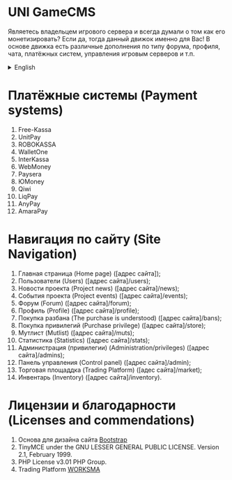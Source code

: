 # UNI GameCMS
Являетесь владельцем игрового сервера и всегда думали о том как его монетизировать? Если да, тогда данный движок именно для Вас! В основе движка есть различные дополнения по типу форума, профиля, чата, платёжных систем, управления игровым серверов и т.п.

<details>
  <summary>English</summary>
  Are you the owner of a game server and have always thought about how to monetize it? If so, then this engine is just for you! At the heart of the engine there are various additions to the type of forum, profile, chat, payment systems, game server management, etc.
</details>

# Платёжные системы (Payment systems)
1. Free-Kassa
2. UnitPay
3. ROBOKASSA
4. WalletOne
5. InterKassa
6. WebMoney
7. Paysera
8. ЮMoney
9. Qiwi
10. LiqPay
11. AnyPay
12. AmaraPay

# Навигация по сайту (Site Navigation)
1. Главная страница (Home page) ([адрес сайта]);
2. Пользователи (Users) ([адрес сайта]/users);
3. Новости проекта (Project news) ([адрес сайта]/news);
4. События проекта (Project events) ([адрес сайта]/events);
5. Форум (Forum) ([адрес сайта]/forum);
6. Профиль (Profile) ([адрес сайта]/profile);
7. Покупка разбана (The purchase is understood) ([адрес сайта]/bans);
8. Покупка привилегий (Purchase privilege) ([адрес сайта]/store); 
9. Мутлист (Mutlist) ([адрес сайта]/muts);
10. Статистика (Statistics) ([адрес сайта]/stats);
11. Администрация (привилегии) (Administration/privileges) ([адрес сайта]/admins);
12. Панель управления (Control panel) ([адрес сайта]/admin);
13. Торговая площаддка (Trading Platform) ([адес сайта]/market);
14. Инвентарь (Inventory) ([адрес сайта]/inventory).

# Лицензии и благодарности (Licenses and commendations)
1. Основа для дизайна сайта [Bootstrap](https://getbootstrap.com/docs/4.0/about/license/)
2. TinyMCE under the GNU LESSER GENERAL PUBLIC LICENSE. Version 2.1, February 1999.
3. PHP License v3.01 PHP Group.
4. Trading Platform [WORKSMA](https://worksma.ru)
